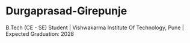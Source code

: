 # Durgaprasad-Girepunje
B.Tech (CE - SE) Student | Vishwakarma Institute Of Technology, Pune | Expected Graduation: 2028
